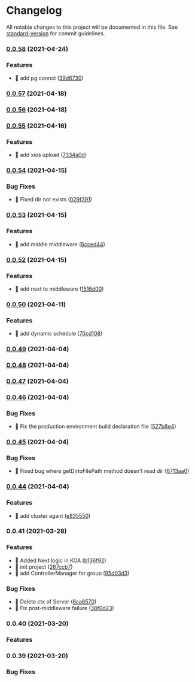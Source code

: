 # Changelog

All notable changes to this project will be documented in this file. See [standard-version](https://github.com/conventional-changelog/standard-version) for commit guidelines.

### [0.0.58](https://github.com/zhaodeezhu/xioo/compare/v0.0.57...v0.0.58) (2021-04-24)


### Features

* 🚀 add pg connct ([39d6730](https://github.com/zhaodeezhu/xioo/commit/39d673049e261ba0000087a4a0e8e0300b4627d8))

### [0.0.57](https://github.com/zhaodeezhu/xioo/compare/v0.0.56...v0.0.57) (2021-04-18)

### [0.0.56](https://github.com/zhaodeezhu/xioo/compare/v0.0.55...v0.0.56) (2021-04-18)

### [0.0.55](https://github.com/zhaodeezhu/xioo/compare/v0.0.54...v0.0.55) (2021-04-16)


### Features

* 🚀 add xios upload ([7334a0d](https://github.com/zhaodeezhu/xioo/commit/7334a0d953bb3610aad0fb5df0822002c322de20))

### [0.0.54](https://github.com/zhaodeezhu/xioo/compare/v0.0.53...v0.0.54) (2021-04-15)


### Bug Fixes

* 🐛 Fixed dir not exists ([029f391](https://github.com/zhaodeezhu/xioo/commit/029f3919ae143972441d688e6c3ed5d90b144159))

### [0.0.53](https://github.com/zhaodeezhu/xioo/compare/v0.0.52...v0.0.53) (2021-04-15)


### Features

* 🚀 add middle middleware ([6cced44](https://github.com/zhaodeezhu/xioo/commit/6cced44e0572526cb7a32f186d03cb55a6f0c8f2))

### [0.0.52](https://github.com/zhaodeezhu/xioo/compare/v0.0.50...v0.0.52) (2021-04-15)


### Features

* 🚀 add next to middleware ([1516d00](https://github.com/zhaodeezhu/xioo/commit/1516d003b0cd341d9c001a5941ee4b597ae7bd65))

### [0.0.50](https://github.com/zhaodeezhu/xioo/compare/v0.0.49...v0.0.50) (2021-04-11)


### Features

* 🚀 add dynamic schedule ([70cd108](https://github.com/zhaodeezhu/xioo/commit/70cd108cfa0e1adad391d6adf7d06bd898ea9daa))

### [0.0.49](https://github.com/zhaodeezhu/xioo/compare/v0.0.48...v0.0.49) (2021-04-04)

### [0.0.48](https://github.com/zhaodeezhu/xioo/compare/v0.0.47...v0.0.48) (2021-04-04)

### [0.0.47](https://github.com/zhaodeezhu/xioo/compare/v0.0.46...v0.0.47) (2021-04-04)

### [0.0.46](https://github.com/zhaodeezhu/xioo/compare/v0.0.45...v0.0.46) (2021-04-04)


### Bug Fixes

* 🐛 Fix the production environment build declaration file ([527b8e4](https://github.com/zhaodeezhu/xioo/commit/527b8e4355cc41ae4b9de40d60be8038ce435759))

### [0.0.45](https://github.com/zhaodeezhu/xioo/compare/v0.0.44...v0.0.45) (2021-04-04)


### Bug Fixes

* 🐛 Fixed bug where getDirtoFilePath method doesn't read dir ([6713aa0](https://github.com/zhaodeezhu/xioo/commit/6713aa0c35a70b4bf0cc209cd59092f955843a8f))

### [0.0.44](https://github.com/zhaodeezhu/xioo/compare/v0.0.41...v0.0.44) (2021-04-04)


### Features

* 🚀 add cluster agant ([e835550](https://github.com/zhaodeezhu/xioo/commit/e8355506f581425431c8df10b6a9a839ed9b661e))

### 0.0.41 (2021-03-28)


### Features

* 🎸 Added Next logic in KOA ([b136f92](https://github.com/zhaodeezhu/xioo/commit/b136f9202802d6bdd1241dec6fc9eccdec632e4a))
* 🎸 init project ([267ccb7](https://github.com/zhaodeezhu/xioo/commit/267ccb7cf5efafa1ac514a8a94a1eccde42278d3))
* 🚀 add ControllerManager for group ([95d03d3](https://github.com/zhaodeezhu/xioo/commit/95d03d38403ca0a0cb20d89310277df3e3b6f6d5))


### Bug Fixes

* 🐛 Delete ctx of Server ([6ca6570](https://github.com/zhaodeezhu/xioo/commit/6ca6570061d198b071ecc7bbe5d8073b93b77a68))
* 🐛 Fix post-middleware failure ([38f0d23](https://github.com/zhaodeezhu/xioo/commit/38f0d23c2ebff9fe50912c85f0f8a7d172c61044))

### 0.0.40 (2021-03-20)


### Features


### 0.0.39 (2021-03-20)


### Bug Fixes
